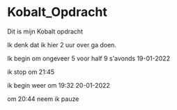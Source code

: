 # Kobalt_Opdracht

Dit is mijn Kobalt opdracht

Ik denk dat ik hier 2 uur over ga doen.

Ik begin om ongeveer 5 voor half 9 s'avonds 19-01-2022

ik stop om 21:45

ik begin weer om 19:32 20-01-2022

om 20:44 neem ik pauze 
 
